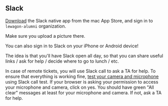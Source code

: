 ## Slack

[Download](https://itunes.apple.com/fr/app/slack/id803453959?mt=12) the Slack native app from the mac App Store, and sign in to `lewagon-alumni` organization.

Make sure you upload a picture there.

You can also sign in to Slack on your iPhone or Android device!

The idea is that you'll have Slack open all day, so that you can share useful links / ask for help / decide where to go to lunch / etc.

In case of remote tickets, you will use Slack call to ask a TA for help. To ensure that everything is working fine, [test your camera and microphone](https://lewagon-alumni.slack.com/help/test/calls) using Slack call test. If your browser is asking your permission to access your microphone and camera, click on yes. You should have green "All clear" messages at least for your microphone and camera. If not, ask a TA for help.
